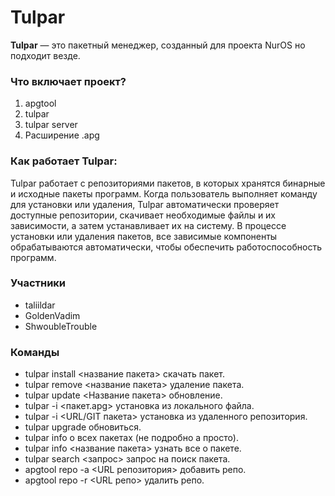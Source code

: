 # Tulpar

**Tulpar** — это пакетный менеджер, созданный для проекта NurOS но подходит везде.

### Что включает проект?
1. apgtool
2. tulpar
3. tulpar server
4. Расширение .apg

### Как работает Tulpar:

Tulpar работает с репозиториями пакетов, в которых хранятся бинарные и исходные пакеты программ. Когда пользователь выполняет команду для установки или удаления, Tulpar автоматически проверяет доступные репозитории, скачивает необходимые файлы и их зависимости, а затем устанавливает их на систему. В процессе установки или удаления пакетов, все зависимые компоненты обрабатываются автоматически, чтобы обеспечить работоспособность программ.

### Участники

- taliildar
- GoldenVadim
- ShwoubleTrouble

### Команды

- tulpar install <название пакета> скачать пакет.
- tulpar remove <название пакета> удаление пакета.
- tulpar update <Название пакета> обновление.
- tulpar -i <пакет.apg> установка из локального файла.
- tulpar -i <URL/GIT пакета> установка из удаленного репозитория.
- tulpar upgrade обновиться.
- tulpar info о всех пакетах (не подробно а просто).
- tulpar info <название пакета> узнать все о пакете.
- tulpar search <запрос> запрос на поиск пакета.
- apgtool repo -a <URL репозитория> добавить репо.
- apgtool repo -r <URL репо> удалить репо.
